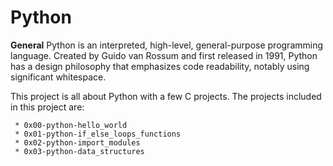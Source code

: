 # **Python**

**General**
Python is an interpreted, high-level, general-purpose programming language. Created by Guido van Rossum and first released in 1991, Python has a design philosophy that emphasizes code readability, notably using significant whitespace.

This project is all about Python with a few C projects. The projects included in this project are:

     * 0x00-python-hello_world
     * 0x01-python-if_else_loops_functions
     * 0x02-python-import_modules
     * 0x03-python-data_structures
